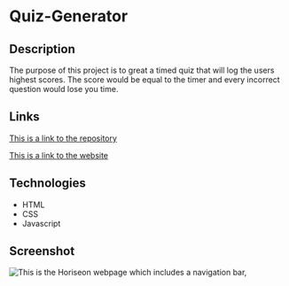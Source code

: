 # Quiz-Generator

## Description

The purpose of this project is to great a timed quiz that will log the users highest scores. The score would be equal to the timer and every incorrect question would lose you time.

## Links
[This is a link to the repository](https://github.com/ChrisDeng1999/quiz-generator)

[This is a link to the website](https://chrisdeng1999.github.io/quiz-generator/)


## Technologies
* HTML
* CSS
* Javascript



## Screenshot
![This is the Horiseon webpage which includes a navigation bar, ](./assets/Images/_C__Users_Admin_Desktop_ucla-bootcamp-classwork_homework_quiz-generator_index.html.png)